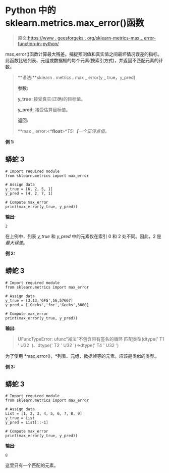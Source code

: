 # Python 中的 sklearn.metrics.max_error()函数

> 原文:[https://www . geesforgeks . org/sklearn-metrics-max _ error-function-in-python/](https://www.geeksforgeeks.org/sklearn-metrics-max_error-function-in-python/)

max_error()函数计算最大残差。捕捉预测值和真实值之间最坏情况误差的指标。此函数比较列表、元组或数据框的每个元素(按索引方式)，并返回不匹配元素的计数。

> **语法:**sklearn . metrics . max _ error(y _ true，y_pred)
> 
> **参数:**
> 
> **y_true** :接受真实(正确)的目标值。
> 
> **y_pred:** 接受估算目标值。
> 
> **返回:**
> 
> **max _ error:<***float**>**T5:【一个正浮点值。*

**例 1:**

## 蟒蛇 3

```
# Import required module
from sklearn.metrics import max_error

# Assign data
y_true = [6, 2, 5, 1]
y_pred = [4, 2, 7, 1]

# Compute max_error
print(max_error(y_true, y_pred))
```

**输出:**

```
2

```

在上例中，列表 *y_true* 和 *y_pred* 中的元素仅在索引 0 和 2 处不同。因此，2 是*最大误差*。

**例 2:**

## 蟒蛇 3

```
# Import required module
from sklearn.metrics import max_error

# Assign data
y_true = [3.13,'GFG',56,57667]
y_pred = ['Geeks','for','Geeks',3000]

# Compute max_error
print(max_error(y_true, y_pred))
```

**输出:**

> UFuncTypeError: ufunc“减法”不包含带有签名的循环
> 匹配类型(dtype(' T1 ' U32 ')、dtype(' T2 ' U32 ')->dtype(' T4 ' U32 ')

为了使用 *max_error()，*列表、元组、数据帧等的元素。应该是类似的类型。

**例 3:**

## 蟒蛇 3

```
# Import required module
from sklearn.metrics import max_error

# Assign data
List = [1, 2, 3, 4, 5, 6, 7, 8, 9]
y_true = List
y_pred = List[::-1]

# Compute max_error
print(max_error(y_true, y_pred))
```

**输出:**

```
8

```

这里只有一个匹配的元素。